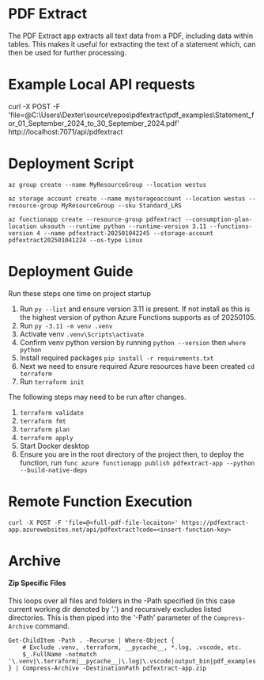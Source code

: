 # PDF Extract
The PDF Extract app extracts all text data from a PDF, including data within tables.  This makes it useful for extracting the text of a statement which, can then be used for further processing.

# Example Local API requests
curl -X POST -F 'file=@C:\Users\Dexter\source\repos\pdfextract\pdf_examples\Statement_for_01_September_2024_to_30_September_2024.pdf' http://localhost:7071/api/pdfextract

# Deployment Script
``` 
az group create --name MyResourceGroup --location westus

az storage account create --name mystorageaccount --location westus --resource-group MyResourceGroup --sku Standard_LRS

az functionapp create --resource-group pdfextract --consumption-plan-location uksouth --runtime python --runtime-version 3.11 --functions-version 4 --name pdfextract-202501042245 --storage-account pdfextract202501041224 --os-type Linux
```

# Deployment Guide

Run these steps one time on project startup

1. Run `py --list` and ensure version 3.11 is present.  If not install as this is the highest version of python Azure Functions supports as of 20250105.
1. Run `py -3.11 -m venv .venv`
1. Activate venv `.venv\Scripts\activate`
1. Confirm venv python version by running `python --version` then `where python`
1. Install required packages `pip install -r requirements.txt`
1. Next we need to ensure required Azure resources have been created `cd terraform`
1. Run `terraform init`

The following steps may need to be run after changes.

1. `terraform validate`
1. `terraform fmt`
1. `terraform plan`
1. `terraform apply`
1. Start Docker desktop
1. Ensure you are in the root directory of the project then, to deploy the function, run `func azure functionapp publish pdfextract-app --python --build-native-deps`


# Remote Function Execution

`curl -X POST -F 'file=@<full-pdf-file-locaiton>' https://pdfextract-app.azurewebsites.net/api/pdfextract?code=<insert-function-key>`

# Archive

#### Zip Specific Files

This loops over all files and folders in the -Path specified (in this case current working dir denoted by '.') and recursively excludes listed directories.  This is then piped into the '-Path' parameter of the `Compress-Archive` command.

```
Get-ChildItem -Path . -Recurse | Where-Object {
    # Exclude .venv, .terraform, __pycache__, *.log, .vscode, etc.
    $_.FullName -notmatch '\.venv|\.terraform|__pycache__|\.log|\.vscode|output_bin|pdf_examples|terraform'
} | Compress-Archive -DestinationPath pdfextract-app.zip
```
